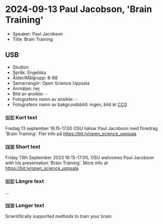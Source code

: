 # 2024-09-13 Paul Jacobson, 'Brain Training'

 * Speaker: Paul Jacobson
 * Title: Brain Training

## USB

 * Studion
 * Språk: Engelska
 * Ålder/Målgrupp: 8-88
 * Samarrangör: Open Science Uppsala
 * Anmälan: nej
 * Bild av ansikte: -
 * Fotografens namn av ansikte: -
 * Fotografens namn av bakgrundsbild: ingen, bild är [CC0](https://en.wikipedia.org/wiki/Creative_Commons_license#Zero_/_public_domain)

### :sweden: Kort text

Fredag 13 september 16.15-17.00 OSU hälsar Paul Jacobson
med föredrag 'Brain Training'.
Fler info på https://bit.ly/open_science_uppsala

### :gb: Short text

Friday 13th September 2023 16:15-17:00, OSU welcomes Paul Jacobson
with his presentation 'Brain Training'.
More info at https://bit.ly/open_science_uppsala


### :sweden: Längre text

...

### :gb: Longer text

Scientifically supported methods to train your brain.
